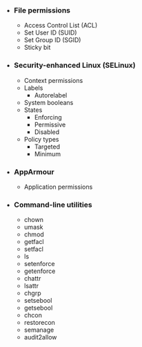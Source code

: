 - ### File permissions
	- Access Control List (ACL)
	- Set User ID (SUID)
	- Set Group ID (SGID)
	- Sticky bit
- ### Security-enhanced Linux (SELinux)
	- Context permissions
	- Labels
		 - Autorelabel
	- System booleans
	- States
		- Enforcing
		- Permissive
		- Disabled
	- Policy types
		- Targeted
		- Minimum
- ### AppArmour
	- Application permissions
- ### Command-line utilities
	- chown
	- umask
	- chmod
	- getfacl
	- setfacl
	- ls
	- setenforce
	- getenforce
	- chattr
	- lsattr
	- chgrp
	- setsebool
	- getsebool
	- chcon
	- restorecon
	- semanage
	- audit2allow